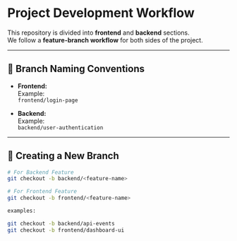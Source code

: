 # Project Development Workflow

This repository is divided into **frontend** and **backend** sections.  
We follow a **feature-branch workflow** for both sides of the project.

---

## 📂 Branch Naming Conventions

- **Frontend:**  
Example:  
`frontend/login-page`

- **Backend:**  
Example:  
`backend/user-authentication`

---

## 🚀 Creating a New Branch

```bash
# For Backend Feature
git checkout -b backend/<feature-name>

# For Frontend Feature
git checkout -b frontend/<feature-name>

examples:

git checkout -b backend/api-events
git checkout -b frontend/dashboard-ui
